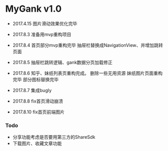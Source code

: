# MyGank v1.0

- 2017.4.15 图片滑动效果优化完毕

- 2017.8.3 准备用mvp重构项目

- 2017.8.4 首页部分mvp重构完毕
           抽屉栏替换成NavigationView、并增加跳转页面

- 2017.8.5 抽屉栏跳转逻辑、gank数据分页加载修正

- 2017.8.6 知乎、妹纸列表页重构完成。
           删除一些无用资源
           妹纸图片页面重构完毕
           部分图标替换完毕

- 2017.8.7 集成bugly

- 2017.8.8 fix首页滑动崩溃

- 2017.8.10 fix首页前端图片



### Todo
- 分享功能考虑是否要用第三方的ShareSdk
- 下载图片、收藏文章功能

